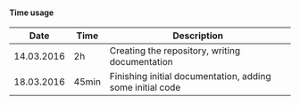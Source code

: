 #### Time usage
Date | Time | Description
-----------|----|---------------------------------------------------------
14.03.2016 | 2h | Creating the repository, writing documentation
18.03.2016 | 45min | Finishing initial documentation, adding some initial code
